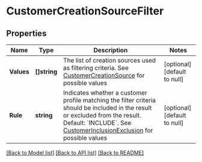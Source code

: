 # CustomerCreationSourceFilter

## Properties
Name | Type | Description | Notes
------------ | ------------- | ------------- | -------------
**Values** | **[]string** | The list of creation sources used as filtering criteria. See [CustomerCreationSource](#type-customercreationsource) for possible values | [optional] [default to null]
**Rule** | **string** | Indicates whether a customer profile matching the filter criteria should be included in the result or excluded from the result.  Default: &#x60;INCLUDE&#x60;. See [CustomerInclusionExclusion](#type-customerinclusionexclusion) for possible values | [optional] [default to null]

[[Back to Model list]](../README.md#documentation-for-models) [[Back to API list]](../README.md#documentation-for-api-endpoints) [[Back to README]](../README.md)


